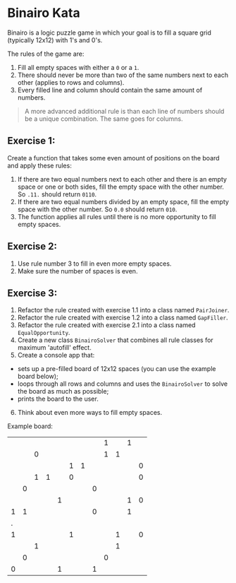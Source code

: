 # Binairo Kata

Binairo is a logic puzzle game in which your goal is to fill a square grid (typically 12x12) with 1's and 0's.

The rules of the game are:

1. Fill all empty spaces with either a `0` or a `1`.
2. There should never be more than two of the same numbers next to each other (applies to rows and columns).
3. Every filled line and column should contain the same amount of numbers.

> A more advanced additional rule is than each line of numbers should be a unique combination. The same goes for columns.

## Exercise 1:

Create a function that takes some even amount of positions on the board and apply these rules:

1. If there are two equal numbers next to each other and there is an empty space or one or both sides, fill the empty space with the other number. So `.11.` should return `0110`.
2. If there are two equal numbers divided by an empty space, fill the empty space with the other number. So `0.0` should return `010`.
3. The function applies all rules until there is no more opportunity to fill empty spaces.

## Exercise 2:

1. Use rule number 3 to fill in even more empty spaces.
2. Make sure the number of spaces is even.

## Exercise 3:

1. Refactor the rule created with exercise 1.1 into a class named `PairJoiner`.
2. Refactor the rule created with exercise 1.2 into a class named `GapFiller`.
3. Refactor the rule created with exercise 2.1 into a class named `EqualOpportunity`.
4. Create a new class `BinairoSolver` that combines all rule classes for maximum 'autofill' effect.
5. Create a console app that:
  * sets up a pre-filled board of 12x12 spaces (you can use the example board below);
  * loops through all rows and columns and uses the `BinairoSolver` to solve the board as much as possible;
  * prints the board to the user.
6. Think about even more ways to fill empty spaces.

Example board:

| | | | | | | | | | | | |
|-|-|-|-|-|-|-|-|-|-|-|-|
| | | | | | | | |1| |1| |
| | |0| | | | | |1|1| | |
| | | | | |1|1| | | | |0|
| | |1|1| |0| | | | | |0|
| |0| | | | | |0| | | | |
| | | | |1| | | | | |1|0|
|1|1| | | | | |0| | |1| |
|.| | | | | | | | | | ||
|1| | | | |1| | | |1| |0|
| | |1| | | | | | |1| | |
| |0| | | | | | |0| | | |
|0| | | |1| | |1| | | | |
